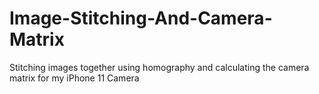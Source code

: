 # Image-Stitching-And-Camera-Matrix
Stitching images together using homography and calculating the camera matrix for my iPhone 11 Camera
